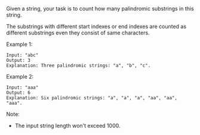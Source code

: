 Given a string, your task is to count how many palindromic substrings in this string.

The substrings with different start indexes or end indexes are counted as different substrings even they consist of same characters.

Example 1:

~~~
Input: "abc"
Output: 3
Explanation: Three palindromic strings: "a", "b", "c".
~~~

Example 2:

~~~
Input: "aaa"
Output: 6
Explanation: Six palindromic strings: "a", "a", "a", "aa", "aa", "aaa".
~~~

Note:

* The input string length won't exceed 1000.
